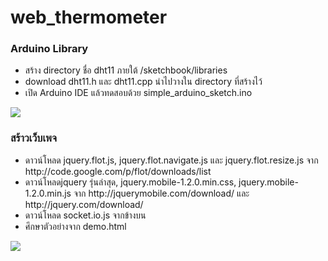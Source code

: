 web_thermometer
===============

<h3>Arduino Library </h3>
<ul>
<li> สร้าง directory ชื่อ dht11 ภายใต้ <home directory>/sketchbook/libraries</li>
<li> download dht11.h และ dht11.cpp  นำไปวางใน  directory  ที่สร้างไว้</li>
<li> เปิด Arduino IDE แล้วทดสอบด้วย simple_arduino_sketch.ino
</ul>
<img src='http://2.bp.blogspot.com/-SKcX7Au_IkA/UOExpkb4gmI/AAAAAAAAAgo/DPY7Qx431BE/s1600/IMG_2576.JPG'>

<h3>สร้าวเว็บเพจ</h3>
<ul>
<li>ดาวน์โหลด 	jquery.flot.js,	jquery.flot.navigate.js และ 	jquery.flot.resize.js จาก http://code.google.com/p/flot/downloads/list
</li>
<li> ดาวน์โหลดjquery รุ่นล่าสุด, jquery.mobile-1.2.0.min.css, jquery.mobile-1.2.0.min.js  จาก http://jquerymobile.com/download/ และ http://jquery.com/download/</li>
<li>ดาวน์โหลด socket.io.js จากข้างบน</li>
<li>ศึกษาตัวอย่างจาก demo.html </li>
</ul>
<img src='http://1.bp.blogspot.com/-DeBwGQRZ1uo/UOEy-3aFBGI/AAAAAAAAAg4/Gp_bt0zLDws/s1600/Selection_183.png'>
